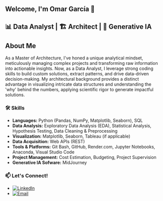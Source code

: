 ## Welcome, I'm  Omar García 👋

## 📊 Data Analyst | 🏗️ Architect | 🤖 Generative IA 

## About Me
As a Master of Architecture, I've honed a unique analytical mindset, meticulously managing complex projects and transforming raw information into actionable insights. Now, as a Data Analyst, I leverage strong coding skills to build custom solutions, extract patterns, and drive data-driven decision-making. My architectural background provides a distinct advantage in visualizing intricate data structures and understanding the 'why' behind the numbers, applying scientific rigor to generate impactful solutions.

### 🛠️ Skills
* **Languages:** Python (Pandas, NumPy, Matplotlib, Seaborn), SQL
* **Data Analysis:** Exploratory Data Analysis (EDA), Statistical Analysis, Hypothesis Testing, Data Cleaning & Preprocessing
* **Visualization:** Matplotlib, Seaborn, Tableau (if applicable)
* **Data Acquisition:** Web APIs (REST)
* **Tools & Platforms:** Git Bash, GitHub, Render.com, Jupyter Notebooks, Anaconda, Visual Studio Code
* **Project Management:** Cost Estimation, Budgeting, Project Supervision
* **Generative IA Sofware:** MidJourney 

### 📫 Let's Connect!
* [![LinkedIn](https://img.shields.io/badge/LinkedIn-@OmarGarcia-0077B5?style=for-the-badge&logo=linkedin&logoColor=white&labelColor=101010)](https://www.linkedin.com/in/arq-omargarcia/)
* [![Email](https://img.shields.io/badge/Email-omargarcialo%40hotmail.com-D14836?style=for-the-badge&logo=gmail&logoColor=white&labelColor=101010)](mailto:omargarcialo@hotmail.com)

<!--
**Talelfe/Talelfe** is a ✨ _special_ ✨ repository because its `README.md` (this file) appears on your GitHub profile.

Here are some ideas to get you started:

- 🔭 I’m currently working on ...
- 🌱 I’m currently learning ...
- 👯 I’m looking to collaborate on ...
- 🤔 I’m looking for help with ...
- 💬 Ask me about ...
- 📫 How to reach me: ...
- 😄 Pronouns: ...
- ⚡ Fun fact: ...
-->

